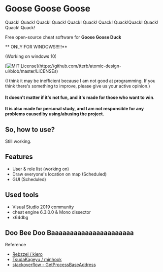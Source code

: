 # Goose Goose Goose

Quack! Quack! Quack! Quack! Quack! Quack! Quack! Quack!Quack! Quack! Quack! Quack!

Free open-source cheat software for **Goose Goose Duck**

** ONLY FOR WINDOWS!!!!!**

(Working on windows 10)

[![MIT License](https://img.shields.io/apm/l/atomic-design-ui.svg?)](https://github.com/tterb/atomic-design-ui/blob/master/LICENSEs)

(I think it may be inefficient because I am not good at programming. If you think there's something to improve, please give us your active opinion.)


#### It doesn't matter if it's not fun, and it's made for those who want to win.
#### It is also made for personal study, and I am not responsible for any problems caused by using/abusing the project.

## So, how to use?

Still working.

## Features

- User & role list (working on)
- Draw everyone's location on map (Scheduled)
- GUI (Scheduled)


## Used tools

- Visual Studio 2019 community
- cheat engine 6.3.0.0 & Mono dissector
- x64dbg
## Doo Bee Doo Baaaaaaaaaaaaaaaaaaaaaa

Reference

- [Rebzzel / kiero](https://github.com/Rebzzel/kiero)
- [TsudaKageyu / minhook](https://github.com/TsudaKageyu/minhook)
- [stackoverflow - GetProcessBaseAddress](https://stackoverflow.com/questions/26572459/c-get-module-base-address-for-64bit-application)

